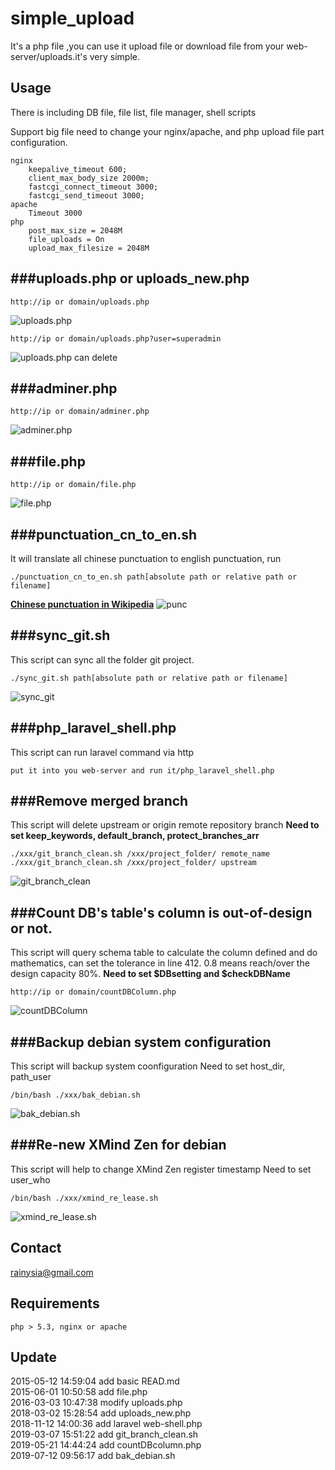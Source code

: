simple_upload
=============

It's a php file ,you can use it upload file or download file from your web-server/uploads.it's very simple.


Usage
----------------------------------------
There is including DB file, file list, file manager, shell scripts

Support big file need to change your nginx/apache, and php upload file part configuration.
```
nginx
    keepalive_timeout 600;
    client_max_body_size 2000m;
    fastcgi_connect_timeout 3000;
    fastcgi_send_timeout 3000;
apache
    Timeout 3000
php
    post_max_size = 2048M
    file_uploads = On
    upload_max_filesize = 2048M
```


###uploads.php or uploads_new.php
--------
```
http://ip or domain/uploads.php
```

![uploads.php](https://cloud.githubusercontent.com/assets/1259324/13483267/ea6aa5f0-e12d-11e5-8096-2d17480d405d.png)

```
http://ip or domain/uploads.php?user=superadmin
```

![uploads.php can delete](https://cloud.githubusercontent.com/assets/1259324/13483279/03fe57fa-e12e-11e5-877e-0af62cb7cc5a.png)

###adminer.php
-----------
```
http://ip or domain/adminer.php
```
![adminer.php](https://cloud.githubusercontent.com/assets/1259324/13483259/e19efb10-e12d-11e5-9907-ad58c2ed7514.png)


###file.php
---------
```
http://ip or domain/file.php
```
![file.php](https://cloud.githubusercontent.com/assets/1259324/13483264/e67c7a40-e12d-11e5-976b-9552946f7d12.png)

###punctuation_cn_to_en.sh
---------
It will translate all chinese punctuation to english punctuation, run 
```
./punctuation_cn_to_en.sh path[absolute path or relative path or filename]
```
[**Chinese punctuation in Wikipedia**](https://zh.wikipedia.org/wiki/%E6%A0%87%E7%82%B9%E7%AC%A6%E5%8F%B7 "Wikipedia")
![punc](https://cloud.githubusercontent.com/assets/1259324/15665993/dc4cc724-2740-11e6-9043-8e7ad7fb7879.png)

###sync_git.sh
--------
This script can sync all the folder git project.
```
./sync_git.sh path[absolute path or relative path or filename]
```
![sync_git](https://cloud.githubusercontent.com/assets/1259324/20429429/884ffb18-adc9-11e6-8af7-8cbcd6509aa7.png)

###php_laravel_shell.php
---------
This script can run laravel command via http
```
put it into you web-server and run it/php_laravel_shell.php
```

###Remove merged branch
------------
This script will delete upstream or origin remote repository branch
**Need to set keep_keywords, default_branch, protect_branches_arr**
```
./xxx/git_branch_clean.sh /xxx/project_folder/ remote_name
./xxx/git_branch_clean.sh /xxx/project_folder/ upstream
```
![git_branch_clean](https://user-images.githubusercontent.com/1259324/54344563-1abd1880-467c-11e9-82f6-059d890d8d10.png)

###Count DB's table's column is out-of-design or not.
--------------
This script will query schema table to calculate the column defined and do mathematics, can set the tolerance in line 412.
0.8 means reach/over the design capacity 80%.
**Need to set $DBsetting and $checkDBName**
```
http://ip or domain/countDBColumn.php
```
![countDBColumn](https://user-images.githubusercontent.com/1259324/58074758-984f5880-7bd8-11e9-9f0f-49156972d834.png)

###Backup debian system configuration
------------
This script will backup system coonfiguration
Need to set host_dir, path_user
```
/bin/bash ./xxx/bak_debian.sh
```
![bak_debian.sh](https://user-images.githubusercontent.com/1259324/61096730-31894580-a48b-11e9-80cc-e1d4165734de.png)

###Re-new XMind Zen for debian
------------
This script will help to change XMind Zen register timestamp
Need to set user_who
```
/bin/bash ./xxx/xmind_re_lease.sh
```
![xmind_re_lease.sh](https://user-images.githubusercontent.com/1259324/66371866-25a01780-e9d7-11e9-9bc1-45e9f1149e02.png)

Contact
----------------------------------------
<rainysia@gmail.com>

Requirements
----------------------------------------
    php > 5.3, nginx or apache

Update
----------------------------------------
2015-05-12 14:59:04 add basic READ.md<br />
2015-06-01 10:50:58 add file.php<br />
2016-03-03 10:47:38 modify uploads.php<br />
2018-03-02 15:28:54 add uploads_new.php<br />
2018-11-12 14:00:36 add laravel web-shell.php<br />
2019-03-07 15:51:22 add git_branch_clean.sh<br />
2019-05-21 14:44:24 add countDBcolumn.php<br />
2019-07-12 09:56:17 add bak_debian.sh<br />
